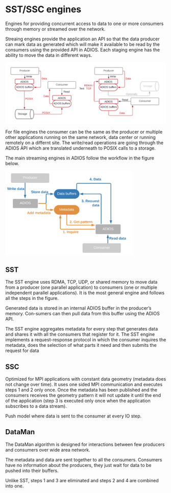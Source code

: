 # SST/SSC engines

Engines for providing concurrent access to data to one or more consumers through memory or streamed over the network.

Streaing engines provide the application an API so that the data producer can mark data as generated which will make it available to be read by the consumers using the provided API in ADIOS. Each staging engine has the ability to move the data in different ways.

![Engines](docs/engines.png)

For file engines the consumer can be the same as the producer or multiple other applications running on the same network, data center or running remotely on a differnt site. The write/read operations are going through the ADIOS API which are translated underneath to POSIX calls to a storage. 

The main streaming engines in ADIOS follow the workflow in the figure below.

<img src="docs/sst.png" alt="SST" width="400"/>

## SST

The SST engine uses RDMA, TCP,  UDP, or shared memory to move data from a producer (one parallel application) to consumers (one or multiple independent parallel applications). It is the most general engine and follows all the steps in the figure.

Generated data is  stored in an internal ADIOS buffer in the producer’s memory. Con-sumers can then pull data from this buffer using the ADIOS API.

The  SST engine  aggregates  metadata  for  every  step  that  generates data  and  shares  it  with  all  the  consumers  that  register  for it. The SST engine implements a request-response protocol in  which  the  consumer  inquires  the  metadata,  does  the selection of what parts it need and then submits the request for data

## SSC

Optimized for MPI applications with constant data geometry (metadata does not change over time). It uses one sided MPI communication and executes steps 1 and 2 only once. Once  the  metadata  has been  published  and  the  consumers  receives  the  geometry pattern it will not update it until the end of the application (step 3 is executed only once when the application subscribes to a data stream).

Push model where data is sent to the consumer at  every  IO  step. 

## DataMan

The DataMan algorithm is designed for interactions between few producers and consumers over wide area network.

The metadata and data are sent together to all the consumers. Consumers have no information about the producers, they just wait for data to be pushed into their buffers.

Unlike SST, steps 1 and 3 are eliminated and steps 2 and 4 are combined into one.
